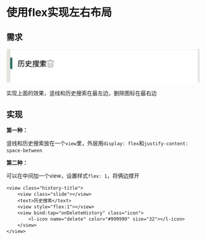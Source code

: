 # 使用flex实现左右布局

## 需求

![Image text](../public/cssNotes/07/01.png)

实现上面的效果，竖线和历史搜索在最左边，删除图标在最右边

## 实现

**第一种：**

竖线和历史搜索放在一个`view`里，外层用`display: flex`和`justify-content: space-between`

**第二种：**

可以在中间加一个view，设置样式`flex: 1`，将俩边撑开

```
<view class="history-title">
    <view class="slide"></view>
    <text>历史搜索</text>
    <view style="flex:1"></view>
    <view bind:tap="onDeleteHistory" class="icon">
        <l-icon name="delete" color="#999999" size="32"></l-icon>
    </view>
</view>
```

